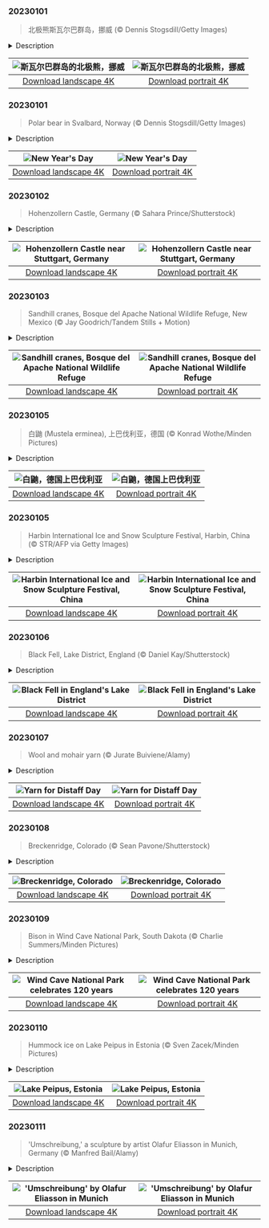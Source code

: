 

### 20230101

> 北极熊斯瓦尔巴群岛，挪威 (© Dennis Stogsdill/Getty Images)

<details>
<summary>Description</summary>

> 如果你计划在新年第一天跳进冰冷刺骨的湖泊或海湾，那么你就会明白我们今天为什么要展示这张拍摄于挪威斯瓦尔巴群岛的照片。世界各地的人们常常在新年第一天像北极熊一样跳进水里。无论他们是为了慈善、忏悔，还是为了惊世骇俗，这都是迎接新年第一天的最好的方式。当然，对于北极熊来说，这可没什么特别的，不过是它们每天的日常而已。
> 
> 
> 
> 

</details>

| ![斯瓦尔巴群岛的北极熊，挪威](https://cn.bing.com/th?id=OHR.NorwayNYD_ZH-CN7856439066_UHD.jpg&pid=hp&w=400&h=224&rs=1&c=4) | ![斯瓦尔巴群岛的北极熊，挪威](https://cn.bing.com/th?id=OHR.NorwayNYD_ZH-CN7856439066_1080x1920.jpg&pid=hp&w=155&h=315&rs=1&c=4) |
|:---------:|:---------:|
| [Download landscape 4K](https://cn.bing.com/th?id=OHR.NorwayNYD_ZH-CN7856439066_UHD.jpg) | [Download portrait 4K](https://cn.bing.com/th?id=OHR.NorwayNYD_ZH-CN7856439066_1080x1920.jpg) |

### 20230101

> Polar bear in Svalbard, Norway (© Dennis Stogsdill/Getty Images)

<details>
<summary>Description</summary>

> If your first scheduled activity of the day has ever involved intentionally jumping into an icy lake or a frigid bay, then you understand the relevance of today's image from the Svalbard Islands of Norway. Polar bear plunges, as these swims have come to be known, take place all over the world, often on New Year's Day. Whether people take the plunge for charity, penance, or shock value, there's no better way to put an exclamation point on the first day of the year. Of course, for actual polar bears, ice cold plunges are an everyday occurrence and won't elicit much more than a yawn.
> 
> 
> 
> 

</details>

| ![New Year's Day](https://cn.bing.com/th?id=OHR.NorwayNYD_EN-US3880728634_UHD.jpg&pid=hp&w=400&h=224&rs=1&c=4) | ![New Year's Day](https://cn.bing.com/th?id=OHR.NorwayNYD_EN-US3880728634_1080x1920.jpg&pid=hp&w=155&h=315&rs=1&c=4) |
|:---------:|:---------:|
| [Download landscape 4K](https://cn.bing.com/th?id=OHR.NorwayNYD_EN-US3880728634_UHD.jpg) | [Download portrait 4K](https://cn.bing.com/th?id=OHR.NorwayNYD_EN-US3880728634_1080x1920.jpg) |

### 20230102

> Hohenzollern Castle, Germany (© Sahara Prince/Shutterstock)

<details>
<summary>Description</summary>

> For the charming Hohenzollern Castle, the third time really was the charm. Constructed on the top of Hohenzollern Mountain in the 11th century, the castle was largely ruined by a 10-month siege in 1423, only to be rebuilt a few decades later. It then served as an important strategic stronghold before again falling into disrepair. In the 19th century, King Frederick William IV of Prussia, best remembered for his commitment to building great works across Germany, had a new castle built on the grounds, replacing almost all the 15th-century construction. Today, Hohenzollern Castle is an open-air museum that hosts more than 350,000 visitors per year, making it one of the most-visited castles in Germany.
> 
> 
> 
> 

</details>

| ![Hohenzollern Castle near Stuttgart, Germany](https://cn.bing.com/th?id=OHR.HohenzollernBurg_EN-US3949412118_UHD.jpg&pid=hp&w=400&h=224&rs=1&c=4) | ![Hohenzollern Castle near Stuttgart, Germany](https://cn.bing.com/th?id=OHR.HohenzollernBurg_EN-US3949412118_1080x1920.jpg&pid=hp&w=155&h=315&rs=1&c=4) |
|:---------:|:---------:|
| [Download landscape 4K](https://cn.bing.com/th?id=OHR.HohenzollernBurg_EN-US3949412118_UHD.jpg) | [Download portrait 4K](https://cn.bing.com/th?id=OHR.HohenzollernBurg_EN-US3949412118_1080x1920.jpg) |

### 20230103

> Sandhill cranes, Bosque del Apache National Wildlife Refuge, New Mexico (© Jay Goodrich/Tandem Stills + Motion)

<details>
<summary>Description</summary>

> Hey, don't judge. Migrating takes it out of you! Yes, these sandhill cranes are sleeping on their feet in the waters of the Bosque del Apache National Wildlife Refuge in southern New Mexico. The birds start arriving around Halloween each year, and as many as 10,000 of them will stay to rest and feed in local fields until February. What's on the menu? Well, sandhill cranes aren't picky; they'll eat whatever's available, from plants and grains, to insects, snails, and even snakes. And they have plenty of avian company at this beautiful refuge each winter—whooping cranes, ducks, and snow geese from as far away as Alaska and Siberia also count Bosque del Apache as a favorite resting spot before heading north to their breeding grounds when the days get warmer. Thankfully, there's plenty of room to spread their wings at the 57,000-acre refuge.
> 
> 
> 
> 

</details>

| ![Sandhill cranes, Bosque del Apache National Wildlife Refuge](https://cn.bing.com/th?id=OHR.SandhillSleeping_EN-US4023790571_UHD.jpg&pid=hp&w=400&h=224&rs=1&c=4) | ![Sandhill cranes, Bosque del Apache National Wildlife Refuge](https://cn.bing.com/th?id=OHR.SandhillSleeping_EN-US4023790571_1080x1920.jpg&pid=hp&w=155&h=315&rs=1&c=4) |
|:---------:|:---------:|
| [Download landscape 4K](https://cn.bing.com/th?id=OHR.SandhillSleeping_EN-US4023790571_UHD.jpg) | [Download portrait 4K](https://cn.bing.com/th?id=OHR.SandhillSleeping_EN-US4023790571_1080x1920.jpg) |

### 20230105

> 白鼬 (Mustela erminea), 上巴伐利亚，德国 (© Konrad Wothe/Minden Pictures)

<details>
<summary>Description</summary>

> 白鼬（Mustela erminea），又称欧亚白鼬、白令亚貂和貂，是一种原产于欧亚大陆和北美洲北部的鼬科动物。多栖息于沼泽、林地、农田，食肉动物，主食为鸟类和小型哺乳动物。白鼬是一种软萌可爱的动物，它的体长在170~330毫米，体重为25~116克，身材非常娇小。随着季节变化，白鼬的毛发颜色会发生变化。到了冬季，就像它的名字一样，会变为一身漂亮的纯白色皮毛，哦对了，尾巴尖还有一点点黑色，这是无冬历夏始终如一的。
> 
> 
> 
> 

</details>

| ![白鼬，德国上巴伐利亚](https://cn.bing.com/th?id=OHR.HermelinSchnee_ZH-CN8839783506_UHD.jpg&pid=hp&w=400&h=224&rs=1&c=4) | ![白鼬，德国上巴伐利亚](https://cn.bing.com/th?id=OHR.HermelinSchnee_ZH-CN8839783506_1080x1920.jpg&pid=hp&w=155&h=315&rs=1&c=4) |
|:---------:|:---------:|
| [Download landscape 4K](https://cn.bing.com/th?id=OHR.HermelinSchnee_ZH-CN8839783506_UHD.jpg) | [Download portrait 4K](https://cn.bing.com/th?id=OHR.HermelinSchnee_ZH-CN8839783506_1080x1920.jpg) |

### 20230105

> Harbin International Ice and Snow Sculpture Festival, Harbin, China (© STR/AFP via Getty Images)

<details>
<summary>Description</summary>

> The Harbin International Ice and Snow Sculpture Festival, in China's Heilongjiang province, begins today with all the spectacle and fanfare you'd expect from the world's largest festival of its kind. Big, bold, and beautiful, the event features more than 2,000 ice sculptures made from 240,000 cubic yards of ice collected by nearly a thousand workers from the nearby Songhua River. Many of the sculptures are illuminated with colored lights, creating a vibrant, glowing world of ice. It's estimated the colorful sights attract more than 18 million visitors each year. The event, which runs through late February, also features alpine skiing, cold water swimming in the aforementioned Songhua, as well as a festive ice lantern show.
> 
> 
> 
> 

</details>

| ![Harbin International Ice and Snow Sculpture Festival, China](https://cn.bing.com/th?id=OHR.HIISSF_EN-US4182845947_UHD.jpg&pid=hp&w=400&h=224&rs=1&c=4) | ![Harbin International Ice and Snow Sculpture Festival, China](https://cn.bing.com/th?id=OHR.HIISSF_EN-US4182845947_1080x1920.jpg&pid=hp&w=155&h=315&rs=1&c=4) |
|:---------:|:---------:|
| [Download landscape 4K](https://cn.bing.com/th?id=OHR.HIISSF_EN-US4182845947_UHD.jpg) | [Download portrait 4K](https://cn.bing.com/th?id=OHR.HIISSF_EN-US4182845947_1080x1920.jpg) |

### 20230106

> Black Fell, Lake District, England (© Daniel Kay/Shutterstock)

<details>
<summary>Description</summary>

> Today's lovely landscape requires a slight bit of explanation. We're at Black Fell, which can be found in the Lake District of England. The term 'fell' originates from the Old Norse term for mountain, but it mostly applies to high, barren areas and, in the Lake District specifically, the area was usually uncultivated and used for grazing. Black Fell, which is a little over 1,000 feet high, has some acclaim, having been mentioned in Alfred Wainwright's 'Pictorial Guide to the Lakeland Fells' as a prime viewing area. No matter which direction you gaze, you're sure to see something wonderful.
> 
> 
> 
> 

</details>

| ![Black Fell in England's Lake District](https://cn.bing.com/th?id=OHR.BlackFell_EN-US4276698070_UHD.jpg&pid=hp&w=400&h=224&rs=1&c=4) | ![Black Fell in England's Lake District](https://cn.bing.com/th?id=OHR.BlackFell_EN-US4276698070_1080x1920.jpg&pid=hp&w=155&h=315&rs=1&c=4) |
|:---------:|:---------:|
| [Download landscape 4K](https://cn.bing.com/th?id=OHR.BlackFell_EN-US4276698070_UHD.jpg) | [Download portrait 4K](https://cn.bing.com/th?id=OHR.BlackFell_EN-US4276698070_1080x1920.jpg) |

### 20230107

> Wool and mohair yarn (© Jurate Buiviene/Alamy)

<details>
<summary>Description</summary>

> We're showcasing gorgeous soft wool and mohair yarn because today is Distaff Day, a celebration that dates back to medieval times. Truth be told, we're not convinced that it's really cause for celebration, since it marked women's return to spinning work after Christmas, following 12 blissful, chore-free days.
> 
> The distaff is a tool that predates the invention of the spinning wheel. It holds wool neatly in place before it's spun on the spindle. Distaff Day symbolizes women's vital role in producing textiles for their communities and, just like the distaff, keeping everything in order and running smoothly.
> 
> 

</details>

| ![Yarn for Distaff Day](https://cn.bing.com/th?id=OHR.Mohair_EN-US4379797092_UHD.jpg&pid=hp&w=400&h=224&rs=1&c=4) | ![Yarn for Distaff Day](https://cn.bing.com/th?id=OHR.Mohair_EN-US4379797092_1080x1920.jpg&pid=hp&w=155&h=315&rs=1&c=4) |
|:---------:|:---------:|
| [Download landscape 4K](https://cn.bing.com/th?id=OHR.Mohair_EN-US4379797092_UHD.jpg) | [Download portrait 4K](https://cn.bing.com/th?id=OHR.Mohair_EN-US4379797092_1080x1920.jpg) |

### 20230108

> Breckenridge, Colorado (© Sean Pavone/Shutterstock)

<details>
<summary>Description</summary>

> Gold mining put this Rocky Mountain town on the map in the 1860s, but today the real gold is the powdery snow that falls liberally on the slopes that surround the town. Breckenridge is one of Colorado's premier ski and snowboard destinations. The resort has 35 lifts servicing five peaks and 2,900 acres of terrain. The visitors—who also arrive in the summer to fish, cycle, and paddle—easily outnumber the 5,000 residents of this quaint village. The gold mines have long shut down, apart from hosting visits from tourists. The enduring value of Breckenridge is its natural beauty.
> 
> 
> 
> 

</details>

| ![Breckenridge, Colorado](https://cn.bing.com/th?id=OHR.Breckenridge_EN-US4460042968_UHD.jpg&pid=hp&w=400&h=224&rs=1&c=4) | ![Breckenridge, Colorado](https://cn.bing.com/th?id=OHR.Breckenridge_EN-US4460042968_1080x1920.jpg&pid=hp&w=155&h=315&rs=1&c=4) |
|:---------:|:---------:|
| [Download landscape 4K](https://cn.bing.com/th?id=OHR.Breckenridge_EN-US4460042968_UHD.jpg) | [Download portrait 4K](https://cn.bing.com/th?id=OHR.Breckenridge_EN-US4460042968_1080x1920.jpg) |

### 20230109

> Bison in Wind Cave National Park, South Dakota (© Charlie Summers/Minden Pictures)

<details>
<summary>Description</summary>

> Between the more famous national parks of Yellowstone and the Badlands lies Wind Cave National Park in South Dakota. Established 120 years ago, this national park is home to one of only four wild herds of genetically pure bison in North America. The two in our image are the descendants of 20 bison saved from slaughter by conservationists in the early 1900s. At the time, fewer than 1,000 wild bison were left alive out of a population that once numbered 50 million. Above ground, the park is the largest grass prairie in the country. Below ground lies one of the most extensive cave systems in the world. As the weather above changes, air flows into and out of the caves creating the wind for which the park was named.
> 
> 
> 
> 

</details>

| ![Wind Cave National Park celebrates 120 years](https://cn.bing.com/th?id=OHR.BisonWindCave_EN-US4537340482_UHD.jpg&pid=hp&w=400&h=224&rs=1&c=4) | ![Wind Cave National Park celebrates 120 years](https://cn.bing.com/th?id=OHR.BisonWindCave_EN-US4537340482_1080x1920.jpg&pid=hp&w=155&h=315&rs=1&c=4) |
|:---------:|:---------:|
| [Download landscape 4K](https://cn.bing.com/th?id=OHR.BisonWindCave_EN-US4537340482_UHD.jpg) | [Download portrait 4K](https://cn.bing.com/th?id=OHR.BisonWindCave_EN-US4537340482_1080x1920.jpg) |

### 20230110

> Hummock ice on Lake Peipus in Estonia (© Sven Zacek/Minden Pictures)

<details>
<summary>Description</summary>

> Lake Peipus, the fifth-largest lake in Europe, dates back hundreds of millions of years to the Paleozoic Era and is known for its sand dunes, which can 'sing' when the wind blows just right. In the winter the frozen lake surface may feature ice hummocks, as seen in this image. The hummocks are caused by slow, uneven pressure in the ice pack.
> 
> 
> 
> 

</details>

| ![Lake Peipus, Estonia](https://cn.bing.com/th?id=OHR.HummockIce_EN-US4606231645_UHD.jpg&pid=hp&w=400&h=224&rs=1&c=4) | ![Lake Peipus, Estonia](https://cn.bing.com/th?id=OHR.HummockIce_EN-US4606231645_1080x1920.jpg&pid=hp&w=155&h=315&rs=1&c=4) |
|:---------:|:---------:|
| [Download landscape 4K](https://cn.bing.com/th?id=OHR.HummockIce_EN-US4606231645_UHD.jpg) | [Download portrait 4K](https://cn.bing.com/th?id=OHR.HummockIce_EN-US4606231645_1080x1920.jpg) |

### 20230111

> 'Umschreibung,' a sculpture by artist Olafur Eliasson in Munich, Germany (© Manfred Bail/Alamy)

<details>
<summary>Description</summary>

> Making a New Year's resolution to boost your fitness? Let us present National Take the Stairs Day. (You're welcome.) The annual event began informally in 2016 and was later adopted by the American Lung Association. It's an ingenious way to nudge people to exercise—most of us encounter stairs during our day, so there's really no excuse. Climbing stairs is a low-impact activity that raises your heart rate and burns calories.
> 
> Of course, you may not have access to a cool, curly staircase like this beauty, which is actually a sculpture rather than a conduit. 'Umschreibung' is tucked away in an office building complex in Munich's Schwanthalerhöhe district. Creator Olafur Eliasson says he intended the sculpture—known locally as 'The Stairway to Heaven'—to convey 'movement without destination, a space defined by motion rather than walls.' Mission accomplished.
> 
> 

</details>

| !['Umschreibung' by Olafur Eliasson in Munich](https://cn.bing.com/th?id=OHR.Umschreibung_EN-US4693850900_UHD.jpg&pid=hp&w=400&h=224&rs=1&c=4) | !['Umschreibung' by Olafur Eliasson in Munich](https://cn.bing.com/th?id=OHR.Umschreibung_EN-US4693850900_1080x1920.jpg&pid=hp&w=155&h=315&rs=1&c=4) |
|:---------:|:---------:|
| [Download landscape 4K](https://cn.bing.com/th?id=OHR.Umschreibung_EN-US4693850900_UHD.jpg) | [Download portrait 4K](https://cn.bing.com/th?id=OHR.Umschreibung_EN-US4693850900_1080x1920.jpg) |